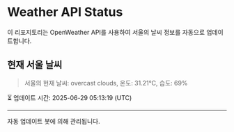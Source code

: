 
# Weather API Status

이 리포지토리는 OpenWeather API를 사용하여 서울의 날씨 정보를 자동으로 업데이트합니다.

## 현재 서울 날씨
> 서울의 현재 날씨: overcast clouds, 온도: 31.21°C, 습도: 69%

⏳ 업데이트 시간: 2025-06-29 05:13:19 (UTC)

---
자동 업데이트 봇에 의해 관리됩니다.
